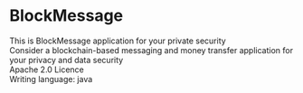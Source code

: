 # BlockMessage
This is BlockMessage application for your private security <br/>
Consider a blockchain-based messaging and money transfer application for your privacy and data security <br/>
Apache 2.0 Licence <br/>
Writing language: java
